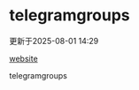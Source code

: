 # telegramgroups
更新于2025-08-01 14:29

[website](https://allgroups.github.io/telegramgroups/)

telegramgroups
